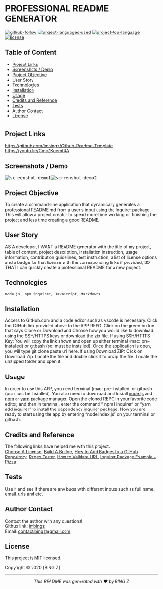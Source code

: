  
  # PROFESSIONAL  README GENERATOR

  [![github-follow](https://img.shields.io/github/followers/imbingz?label=Follow&logoColor=purple&style=social)](https://github.com/imbingz)
  [![project-languages-used](https://img.shields.io/github/languages/count/imbingz/Github-Readme-Template?color=important)](https://github.com/imbingz/Github-Readme-Template)
  [![project-top-language](https://img.shields.io/github/languages/top/imbingz/Github-Readme-Template?color=blueviolet)](https://github.com/imbingz/Github-Readme-Template)
  [![license](https://img.shields.io/badge/License-MIT-brightgreen.svg)](https://choosealicense.com/licenses/mit/)

  ## Table of Content
  * [ Project Links ](#Project-Links)
  * [ Screenshots / Demo ](#Screenshots)
  * [ Project Objective ](#Project-Objective)
  * [ User Story ](#User-Story)
  * [ Technologies ](#Technologies)
  * [ Installation ](#Installation)
  * [ Usage ](#Usage)
  * [ Credits and Reference ](#Credits-and-Reference)
  * [ Tests ](#Tests)
  * [ Author Contact ](#Author-Contact)
  * [ License ](#License)
  #

  ##  Project Links
  https://github.com/imbingz/Github-Readme-Template<br>
  https://youtu.be/CmcZKuemtUA

  ## Screenshots / Demo
  <kbd>![screenshot-demo1](https://images.unsplash.com/photo-1532274402911-5a369e4c4bb5?ixlib=rb-1.2.1&ixid=eyJhcHBfaWQiOjEyMDd9&auto=format&fit=crop&w=400&q=80)</kbd><kbd>![screenshot-demo2](https://images.unsplash.com/photo-1433838552652-f9a46b332c40?ixlib=rb-1.2.1&ixid=eyJhcHBfaWQiOjEyMDd9&auto=format&fit=crop&w=400&q=80)</kbd>
  
  ## Project Objective
  To create a command-line application that dynamically generates a professional README.md from a user's input using the Inquirer package.  This will allow a project creator to spend more time working on finishing the project and less time creating a good README.
  
  ## User Story
  AS A developer, I WANT a README generator with the title of my project, table of content, project description, installation instruction, usage information, contribution guidelines, test instruction, a list of license options and a badge for that license with the corresponding links if provided, SO THAT I can quickly create a professional README for a new project.

  ## Technologies 
  ```
  node.js, npm inquirer, Javascript, Markdowns
  ```
  
  ## Installation
  Access to GitHub.com and a code editor such as vscode is necessary. Click the GitHub link provided above to the APP REPO. Click on the green button that says Clone or Download and Choose how you would like to download: using the SSH/HTTPS keys or download the zip file. If using SSH/HTTPS Key: You will copy the link shown and open up either terminal (mac: pre-installed) or gitbash (pc: must be installed). Once the application is open, you will type git clone paste url here. If using Download ZIP: Click on Download Zip. Locate the file and double click it to unzip the file. Locate the unzipped folder and open it. 

  ## Usage 
  In order to use this APP, you need terminal (mac: pre-installed) or gitbash (pc: must be installed). You also need to download and install [node.js](https://nodejs.org/en/) and [npm](www.npmjs.com) or [yarn](https://yarnpkg.com/) package manager. Open the cloned REPO in your favorite code editor, and then in terminal, enter the command “ npm i inquirer“ or “yarn add inquirer”  to install  the dependency [inquirer package](www.npmjs.com/package/inquirer).  Now you are ready to start using  the app by entering “node index.js” on your terminal or gitbash. 
  
  ## Credits and Reference
  The following links have helped me with this project. <br> [Choose A License](https://choosealicense.com/), [Build A Budge](https://shields.io/), [How to Add Badges to a GitHub Repository](https://medium.com/better-programming/add-badges-to-a-github-repository-716d2988dc6a), [Regex Tester](https://regex101.com/), [How to Validate URL](https://stackoverflow.com/questions/161738/what-is-the-best-regular-expression-to-check-if-a-string-is-a-valid-url), [Inquirer Package Example - Pizza](https://github.com/SBoudrias/Inquirer.js/blob/master/packages/inquirer/examples/pizza.js)

  ## Tests
  Use it and see if there are any  bugs with different inputs such as full name, email, urls and etc.

  ## Author Contact
  Contact the author with any questions!<br>
  Github link: [imbingz](https://github.com/imbingz)<br>
  Email: contact.bingz@gmail.com

  ## License
  This project is [MIT](https://choosealicense.com/licenses/mit/) licensed.<br />

  Copyright © 2020 [BING Z]
  
  <hr>
  <p align='center'><i>
  This README was generated with ❤️ by BING Z
  </i></p>
  
